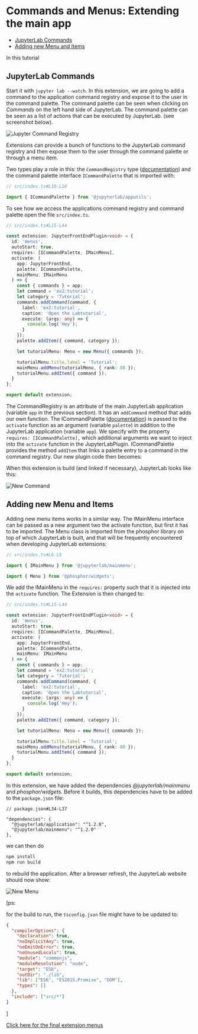 # Commands and Menus: Extending the main app

- [JupyterLab Commands](#jupyterlab-commands)
- [Adding new Menu and Items](#adding-new-menu-and-items)

In this tutorial

## JupyterLab Commands

Start it with `jupyter lab --watch`. In this extension, we are going to add a
command to the application command registry and expose it to the user in the
command palette. The command palette can be seen when clicking on _Commands_
on the left hand side of JupyterLab. The command palette can be seen as a list
of actions that can be executed by JupyterLab. (see screenshot below).

![Jupyter Command Registry](_images/command_registry.png)

Extensions can provide a bunch of functions to the JupyterLab command registry
and then expose them to the user through the command palette or through a menu
item.

Two types play a role in this: the `CommandRegistry` type ([documentation](https://phosphorjs.github.io/phosphor/api/commands/classes/commandregistry.html))
and the command palette interface `ICommandPalette` that is imported with:

```ts
// src/index.ts#L10-L10

import { ICommandPalette } from '@jupyterlab/apputils';
```

To see how we access the applications command registry and command palette
open the file `src/index.ts`.

```ts
// src/index.ts#L15-L44

const extension: JupyterFrontEndPlugin<void> = {
  id: 'menus',
  autoStart: true,
  requires: [ICommandPalette, IMainMenu],
  activate: (
    app: JupyterFrontEnd,
    palette: ICommandPalette,
    mainMenu: IMainMenu
  ) => {
    const { commands } = app;
    let command = 'ex2:tutorial';
    let category = 'Tutorial';
    commands.addCommand(command, {
      label: 'ex2:tutorial',
      caption: 'Open the Labtutorial',
      execute: (args: any) => {
        console.log('Hey');
      }
    });
    palette.addItem({ command, category });

    let tutorialMenu: Menu = new Menu({ commands });

    tutorialMenu.title.label = 'Tutorial';
    mainMenu.addMenu(tutorialMenu, { rank: 80 });
    tutorialMenu.addItem({ command });
  }
};

export default extension;
```

The CommandRegistry is an attribute of the main JupyterLab application
(variable `app` in the previous section). It has an `addCommand` method that
adds our own function.
The ICommandPalette
([documentation](https://JupyterLab.github.io/JupyterLab/interfaces/_apputils_src_commandpalette_.icommandpalette.html))
is passed to the `activate` function as an argument (variable `palette`) in
addition to the JupyterLab application (variable `app`). We specify with the
property `requires: [ICommandPalette],` which additional arguments we want to
inject into the `activate` function in the JupyterLabPlugin. ICommandPalette
provides the method `addItem` that links a palette entry to a command in the
command registry. Our new plugin code then becomes:

When this extension is build (and linked if necessary), JupyterLab looks like
this:

![New Command](_images/new_command.png)

## Adding new Menu and Items

Adding new menu items works in a similar way. The IMainMenu interface can be
passed as a new argument two the activate function, but first it has to be
imported. The Menu class is imported from the phosphor library on top of which
JupyterLab is built, and that will be frequently encountered when developing
JupyterLab extensions:

```ts
// src/index.ts#L6-L8

import { IMainMenu } from '@jupyterlab/mainmenu';

import { Menu } from '@phosphor/widgets';
```

We add the IMainMenu in the `requires:` property such that it is injected into
the `activate` function. The Extension is then changed to:

```ts
// src/index.ts#L15-L44

const extension: JupyterFrontEndPlugin<void> = {
  id: 'menus',
  autoStart: true,
  requires: [ICommandPalette, IMainMenu],
  activate: (
    app: JupyterFrontEnd,
    palette: ICommandPalette,
    mainMenu: IMainMenu
  ) => {
    const { commands } = app;
    let command = 'ex2:tutorial';
    let category = 'Tutorial';
    commands.addCommand(command, {
      label: 'ex2:tutorial',
      caption: 'Open the Labtutorial',
      execute: (args: any) => {
        console.log('Hey');
      }
    });
    palette.addItem({ command, category });

    let tutorialMenu: Menu = new Menu({ commands });

    tutorialMenu.title.label = 'Tutorial';
    mainMenu.addMenu(tutorialMenu, { rank: 80 });
    tutorialMenu.addItem({ command });
  }
};

export default extension;
```

In this extension, we have added the dependencies _@jupyterlab/mainmenu_ and
_phosphor/widgets_. Before it builds, this dependencies have to be added to the
`package.json` file:

```json5
// package.json#L34-L37

"dependencies": {
  "@jupyterlab/application": "^1.2.0",
  "@jupyterlab/mainmenu": "^1.2.0"
},
```

we can then do

```bash
npm install
npm run build
```

to rebuild the application. After a browser refresh, the JupyterLab website
should now show:

![New Menu](_images/new_menu.png)

[ps:

for the build to run, the `tsconfig.json` file might have to be updated to:

```json
{
  "compilerOptions": {
    "declaration": true,
    "noImplicitAny": true,
    "noEmitOnError": true,
    "noUnusedLocals": true,
    "module": "commonjs",
    "moduleResolution": "node",
    "target": "ES6",
    "outDir": "./lib",
    "lib": ["ES6", "ES2015.Promise", "DOM"],
    "types": []
  },
  "include": ["src/*"]
}
```

]

[Click here for the final extension menus](menus)
